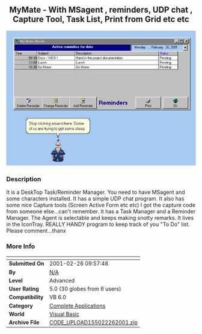 ﻿<div align="center">

## MyMate \- With MSagent , reminders, UDP chat , Capture Tool, Task List, Print from Grid etc etc

<img src="PIC2001226257289879.jpg">
</div>

### Description

It is a DeskTop Task/Reminder Manager. You need to have MSagent and some characters installed. It has a simple UDP chat program. It also has some nice Capture tools (Screen Active Form etc etc) I got the capture code from someone else...can't remember. It has a Task Manager and a Reminder Manager. The Agent is selectable and keeps making snotty remarks. It lives in the IconTray. REALLY HANDY program to keep track of you "To Do" list. Please comment...thanx
 
### More Info
 


<span>             |<span>
---                |---
**Submitted On**   |2001-02-26 09:57:48
**By**             |[N/A](https://github.com/Planet-Source-Code/PSCIndex/blob/master/ByAuthor/empty.md)
**Level**          |Advanced
**User Rating**    |5.0 (30 globes from 6 users)
**Compatibility**  |VB 6\.0
**Category**       |[Complete Applications](https://github.com/Planet-Source-Code/PSCIndex/blob/master/ByCategory/complete-applications__1-27.md)
**World**          |[Visual Basic](https://github.com/Planet-Source-Code/PSCIndex/blob/master/ByWorld/visual-basic.md)
**Archive File**   |[CODE\_UPLOAD155022262001\.zip](https://github.com/Planet-Source-Code/mymate-with-msagent-reminders-udp-chat-capture-tool-task-list-print-from-grid-etc-etc__1-21342/archive/master.zip)








